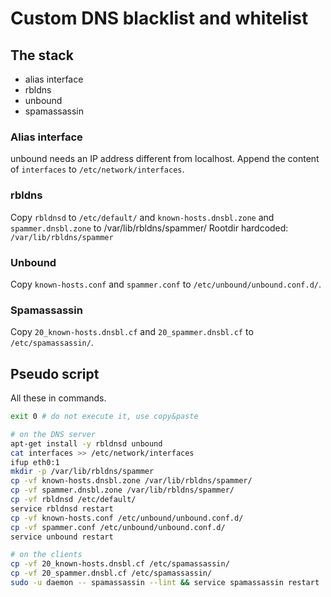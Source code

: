 # Custom DNS blacklist and whitelist

## The stack

- alias interface
- rbldns
- unbound
- spamassassin

### Alias interface

unbound needs an IP address different from localhost.
Append the content of `interfaces` to `/etc/network/interfaces`.

### rbldns

Copy `rbldnsd` to `/etc/default/`
and `known-hosts.dnsbl.zone` and `spammer.dnsbl.zone` to /var/lib/rbldns/spammer/
Rootdir hardcoded: `/var/lib/rbldns/spammer`

### Unbound

Copy `known-hosts.conf` and `spammer.conf` to `/etc/unbound/unbound.conf.d/`.

### Spamassassin

Copy `20_known-hosts.dnsbl.cf` and `20_spammer.dnsbl.cf` to `/etc/spamassassin/`.

## Pseudo script

All these in commands.

```bash
exit 0 # do not execute it, use copy&paste

# on the DNS server
apt-get install -y rbldnsd unbound
cat interfaces >> /etc/network/interfaces
ifup eth0:1
mkdir -p /var/lib/rbldns/spammer
cp -vf known-hosts.dnsbl.zone /var/lib/rbldns/spammer/
cp -vf spammer.dnsbl.zone /var/lib/rbldns/spammer/
cp -vf rbldnsd /etc/default/
service rbldnsd restart
cp -vf known-hosts.conf /etc/unbound/unbound.conf.d/
cp -vf spammer.conf /etc/unbound/unbound.conf.d/
service unbound restart

# on the clients
cp -vf 20_known-hosts.dnsbl.cf /etc/spamassassin/
cp -vf 20_spammer.dnsbl.cf /etc/spamassassin/
sudo -u daemon -- spamassassin --lint && service spamassassin restart
```
